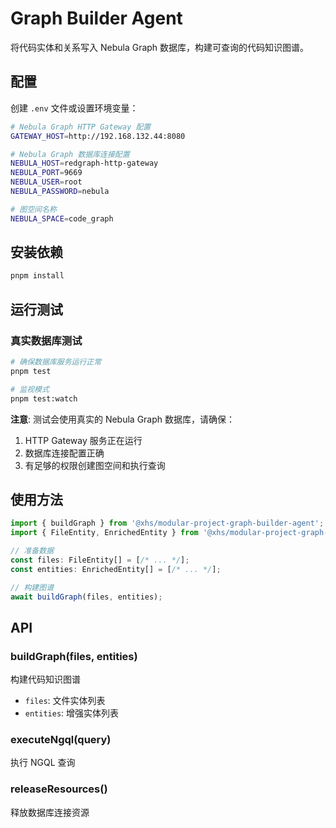 # Graph Builder Agent

将代码实体和关系写入 Nebula Graph 数据库，构建可查询的代码知识图谱。

## 配置

创建 `.env` 文件或设置环境变量：

```bash
# Nebula Graph HTTP Gateway 配置
GATEWAY_HOST=http://192.168.132.44:8080

# Nebula Graph 数据库连接配置  
NEBULA_HOST=redgraph-http-gateway
NEBULA_PORT=9669
NEBULA_USER=root
NEBULA_PASSWORD=nebula

# 图空间名称
NEBULA_SPACE=code_graph
```

## 安装依赖

```bash
pnpm install
```

## 运行测试

### 真实数据库测试

```bash
# 确保数据库服务运行正常
pnpm test

# 监视模式
pnpm test:watch
```

**注意**: 测试会使用真实的 Nebula Graph 数据库，请确保：
1. HTTP Gateway 服务正在运行
2. 数据库连接配置正确
3. 有足够的权限创建图空间和执行查询

## 使用方法

```typescript
import { buildGraph } from '@xhs/modular-project-graph-builder-agent';
import { FileEntity, EnrichedEntity } from '@xhs/modular-project-graph-builder-agent';

// 准备数据
const files: FileEntity[] = [/* ... */];
const entities: EnrichedEntity[] = [/* ... */];

// 构建图谱
await buildGraph(files, entities);
```

## API

### buildGraph(files, entities)

构建代码知识图谱

- `files`: 文件实体列表
- `entities`: 增强实体列表

### executeNgql(query)

执行 NGQL 查询

### releaseResources()

释放数据库连接资源 